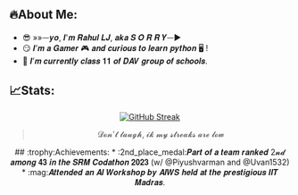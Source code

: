 ## :fire:About Me:
- 😎 »»ᅳ𝒚𝒐, 𝑰'𝒎 𝑹𝒂𝒉𝒖𝒍 𝑳𝑱, 𝒂𝒌𝒂 𝑺 𝑶 𝑹 𝑹 𝒀ᅳ►
- 😏 𝑰’𝒎 𝒂 𝑮𝒂𝒎𝒆𝒓 🎮 𝒂𝒏𝒅 𝒄𝒖𝒓𝒊𝒐𝒖𝒔 𝒕𝒐 𝒍𝒆𝒂𝒓𝒏 𝒑𝒚𝒕𝒉𝒐𝒏 🖥 !
- 🗿 𝑰’𝒎 𝒄𝒖𝒓𝒓𝒆𝒏𝒕𝒍𝒚 𝒄𝒍𝒂𝒔𝒔 𝟏𝟏 𝒐𝒇 𝑫𝑨𝑽 𝒈𝒓𝒐𝒖𝒑 𝒐𝒇 𝒔𝒄𝒉𝒐𝒐𝒍𝒔.

## :chart_with_upwards_trend:Stats:
<div align="center">
  
[![GitHub Streak](https://github-readme-streak-stats.herokuapp.com?user=Rahul-LJ&theme=dark&mode=weekly)](https://git.io/streak-stats)
  
>𝓓𝓸𝓷'𝓽 𝓵𝓪𝓾𝓰𝓱, 𝓲𝓴 𝓶𝔂 𝓼𝓽𝓻𝓮𝓪𝓴𝓼 𝓪𝓻𝓮 𝓵𝓸𝔀

<?php
$channel_id = "YOUR_CHANNEL_ID";
$api_key = "API_KEY";
$api_response = file_get_contents('https://www.googleapis.com/youtube/v3/channels?part=statistics&id='SORRY@6666'&fields=items/statistics/subscriberCount&key='.$api_key);
$api_response_decoded = json_decode($api_response, true);
echo $api_response_decoded['items'][0]['statistics']['subscriberCount'];

</div>

## :trophy:Achievements:

* :2nd_place_medal:𝑷𝒂𝒓𝒕 𝒐𝒇 𝒂 𝒕𝒆𝒂𝒎 𝒓𝒂𝒏𝒌𝒆𝒅 2𝓷𝓭 𝒂𝒎𝒐𝒏𝒈 𝟒𝟑 𝒊𝒏 𝒕𝒉𝒆 𝑺𝑹𝑴 𝑪𝒐𝒅𝒂𝒕𝒉𝒐𝒏 𝟐𝟎𝟐𝟑 (w/ @Piyushvarman and @Uvan1532)
* :mag:𝑨𝒕𝒕𝒆𝒏𝒅𝒆𝒅 𝒂𝒏 𝑨𝑰 𝑾𝒐𝒓𝒌𝒔𝒉𝒐𝒑 𝒃𝒚 𝑨𝑰𝑾𝑺 𝒉𝒆𝒍𝒅 𝒂𝒕 𝒕𝒉𝒆 𝒑𝒓𝒆𝒔𝒕𝒊𝒈𝒊𝒐𝒖𝒔 𝑰𝑰𝑻 𝑴𝒂𝒅𝒓𝒂𝒔. 

<!---
Rahul-LJ/Rahul-LJ is a ✨ special ✨ repository because its `README.md` (this file) appears on your GitHub profile.
You can click the Preview link to take a look at your changes.
--->


